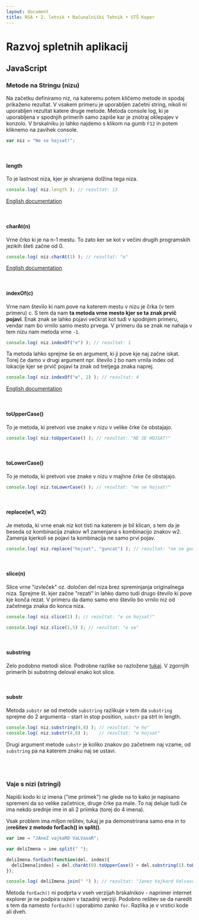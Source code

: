 ```yaml
---
layout: document
title: RSA • 2. letnik • Računalniški Tehnik • STŠ Koper
---
```


# Razvoj spletnih aplikacij

## JavaScript

### Metode na Stringu (nizu)

Na začetku definiramo niz, na kateremu potem kličemo metode in spodaj prikaženo rezultat. V vsakem primeru je uporabljen začetni string, nikoli ni uporabljen rezultat katere druge metode. Metoda console log, ki je uporabljena v spodnjih primerih samo zapiše kar je znotraj oklepajev v konzolo. V brskalniku jo lahko najdemo s klikom na gumb `F12` in potem kliknemo na zavihek console.

```javascript
var niz = "Ne se hojsat!";
```

<br>

#### length

To je lastnost niza, kjer je shranjena dolžina tega niza.

```javascript
console.log( niz.length ); // rezultat: 13
```

[English documentation](https://developer.mozilla.org/en-US/docs/Web/JavaScript/Reference/Global_Objects/String/length)

<br>

#### charAt(n)

Vrne črko ki je na n-1 mestu. To zato ker se kot v večini drugih programskih jezikih šteti začne od 0.

```javascript
console.log( niz.charAt(1) ); // rezultat: "e"
```

[English documentation](https://developer.mozilla.org/en-US/docs/Web/JavaScript/Reference/Global_Objects/String/charAt)

<br>

#### indexOf(c)

Vrne nam število ki nam pove na katerem mestu v nizu je črka (v tem primeru) c. S tem da nam **ta metoda vrne mesto kjer se ta znak prvič pojavi**. Enak znak se lahko pojavi večkrat kot tudi v spodnjem primeru, vendar nam bo vrnilo samo mesto prvega. V primeru da se znak ne nahaja v tem nizu nam metoda vrne `-1`.

```javascript
console.log( niz.indexOf("e") ); // rezultat: 1
```

Ta metoda lahko sprejme še en argument, ki ji pove kje naj začne iskat. Torej če damo v drugi argument npr. število `2` bo nam vrnila index od lokacije kjer se prvič pojavi ta znak od tretjega znaka naprej.

```javascript
console.log( niz.indexOf("e", 2) ); // rezultat: 4
```

[English documentation](https://developer.mozilla.org/en-US/docs/Web/JavaScript/Reference/Global_Objects/String/indexOf)

<br>

#### toUpperCase()

To je metoda, ki pretvori vse znake v nizu v velike črke če obstajajo.

```javascript
console.log( niz.toUpperCase() ); // rezultat: "NE SE HOJSAT!"
```

<br>

#### toLowerCase()

To je metoda, ki pretvori vse znake v nizu v majhne črke če obstajajo.

```javascript
console.log( niz.toLowerCase() ); // rezultat: "ne se hojsat!"
```

<br>

#### replace(w1, w2)

Je metoda, ki vrne enak niz kot tisti na katerem je bil klican, s tem da je beseda oz kombinacija znakov w1 zamenjana s kombinacijo znakov w2. Zamenja kjerkoli se pojavi ta kombinacija ne samo prvi pojav.

```javascript
console.log( niz.replace("hojsat", "guncat") ); // rezultat: "ne se guncat!"
```

<br>

#### slice(n)

Slice vrne "izvleček" oz. določen del niza brez spreminjanja originalnega niza. Sprejme št. kjer začne "rezati" in lahko damo tudi drugo število ki pove kje konča rezat. V primeru da damo samo eno število bo vrnilo niz od začetnega znaka do konca niza.

```javascript
console.log( niz.slice(1) ); // rezultat: "e se hojsat!"
```

```javascript
console.log( niz.slice(1,5) ); // rezultat: "e se"
```

<br>

#### substring

Zelo podobno metodi slice. Podrobne razlike so razložene [tukaj](https://stackoverflow.com/questions/2243824/what-is-the-difference-between-string-slice-and-string-substring). V zgornjih primerih bi substring deloval enako kot slice.

<br>

#### substr

Metoda `substr` se od metode `substring` razlikuje v tem da `substring` sprejme do 2 argumenta - start in stop position, `substr` pa strt in length.

```javascript
console.log( niz.substring(4,8) ); // rezultat: "e ho"
console.log( niz.substr(4,8) );    // rezultat: "e hojsat"
```

Drugi argument metode `substr` je koliko znakov po začetnem naj vzame, od `substring` pa na katerem znaku naj se ustavi.

<br><br>

### Vaje s nizi (stringi)

Napiši kodo ki iz imena ("ime priimek") ne glede na to kako je napisano spremeni da so velike začetnice, druge črke pa male. To naj deluje tudi če ima nekdo srednje ime in ali 2 priimka (torej do 4 imena).

Vsak problem ima miljon rešitev, tukaj je pa demonstrirana samo ena in to je**rešitev z metodo forEach() in split()**.

```javascript
var ime = "JAneZ vajkaRD VaLVasoR";

var deliImena = ime.split(" ");

deliImena.forEach(function(del, index){
  deliImena[index] = del.charAt(0).toUpperCase() + del.substring(1).toLowerCase();
});

console.log( deliImena.join(" ") ); // rezultat: "Janez Vajkard Valvasor"
```

Metoda `forEach()` ni podprta v vseh verzijah brskalnikov - naprimer internet explorer je ne podpira razen v tazadnji verziji. Podobno rešitev se da naredit s tem da namesto `forEach()` uporabimo zanko `for`. Razlika je v vrstici kode ali dveh.


